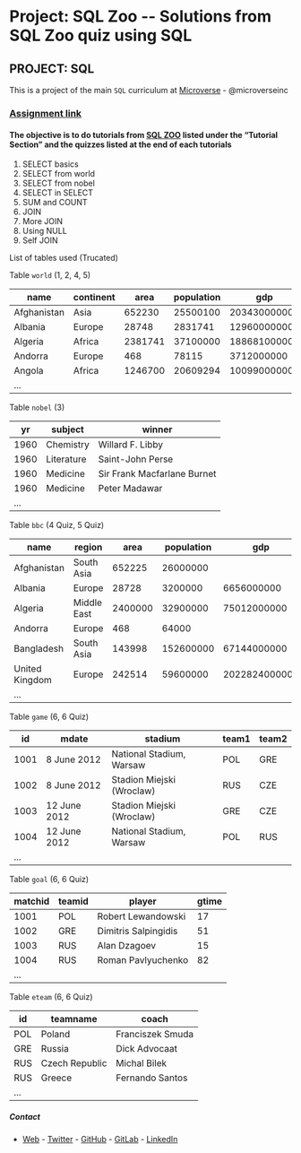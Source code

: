 # Project: SQL Zoo -- Solutions from SQL Zoo quiz using SQL

## PROJECT: SQL

This is a project of the main `SQL` curriculum at [Microverse](https://www.microverse.org/) - @microverseinc

### [Assignment link](https://www.theodinproject.com/courses/databases/lessons/sql#project-sql-zoo)

#### The objective is to do tutorials from [SQL ZOO](https://sqlzoo.net) listed under the “Tutorial Section” and the quizzes listed at the end of each tutorials

1. SELECT basics
2. SELECT from world
3. SELECT from nobel
4. SELECT in SELECT
5. SUM and COUNT
6. JOIN
7. More JOIN
8. Using NULL
9. Self JOIN

List of tables used (Trucated)

Table `world` (1, 2, 4, 5)

| name        | continent | area    | population | gdp          |
| ----------- | --------- | ------- | ---------- | ------------ |
| Afghanistan | Asia      | 652230  | 25500100   | 20343000000  |
| Albania     | Europe    | 28748   | 2831741    | 12960000000  |
| Algeria     | Africa    | 2381741 | 37100000   | 188681000000 |
| Andorra     | Europe    | 468     | 78115      | 3712000000   |
| Angola      | Africa    | 1246700 | 20609294   | 100990000000 |
| ...         |

Table `nobel` (3)

| yr   | subject    | winner                      |
| ---- | ---------- | --------------------------- |
| 1960 | Chemistry  | Willard F. Libby            |
| 1960 | Literature | Saint-John Perse            |
| 1960 | Medicine   | Sir Frank Macfarlane Burnet |
| 1960 | Medicine   | Peter Madawar               |
| ...  |

Table `bbc` (4 Quiz, 5 Quiz)

| name           | region      | area    | population | gdp           |
| -------------- | ----------- | ------- | ---------- | ------------- |
| Afghanistan    | South Asia  | 652225  | 26000000   |               |
| Albania        | Europe      | 28728   | 3200000    | 6656000000    |
| Algeria        | Middle East | 2400000 | 32900000   | 75012000000   |
| Andorra        | Europe      | 468     | 64000      |               |
| Bangladesh     | South Asia  | 143998  | 152600000  | 67144000000   |
| United Kingdom | Europe      | 242514  | 59600000   | 2022824000000 |
| ...            |

Table `game` (6, 6 Quiz)

| id   | mdate        | stadium                   | team1 | team2 |
| ---- | ------------ | ------------------------- | ----- | ----- |
| 1001 | 8 June 2012  | National Stadium, Warsaw  | POL   | GRE   |
| 1002 | 8 June 2012  | Stadion Miejski (Wroclaw) | RUS   | CZE   |
| 1003 | 12 June 2012 | Stadion Miejski (Wroclaw) | GRE   | CZE   |
| 1004 | 12 June 2012 | National Stadium, Warsaw  | POL   | RUS   |
| ...  |

Table `goal` (6, 6 Quiz)

| matchid | teamid | player               | gtime |
| ------- | ------ | -------------------- | ----- |
| 1001    | POL    | Robert Lewandowski   | 17    |
| 1002    | GRE    | Dimitris Salpingidis | 51    |
| 1003    | RUS    | Alan Dzagoev         | 15    |
| 1004    | RUS    | Roman Pavlyuchenko   | 82    |
| ...     |

Table `eteam` (6, 6 Quiz)

| id  | teamname       | coach            |
| --- | -------------- | ---------------- |
| POL | Poland         | Franciszek Smuda |
| GRE | Russia         | Dick Advocaat    |
| RUS | Czech Republic | Michal Bilek     |
| RUS | Greece         | Fernando Santos  |
| ... |

##### Contact

- [Web](https://bolabuari.com/) - [Twitter](https://twitter.com/bolah2009) - [GitHub](https://github.com/bolah2009/) - [GitLab](https://gitlab.com/bolah2009/) - [LinkedIn](https://www.linkedin.com/in/bolah2009/)
